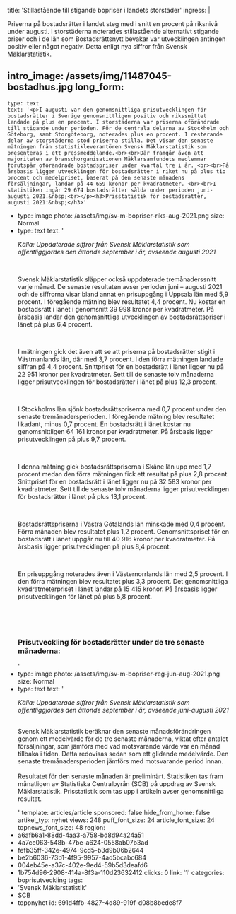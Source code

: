 title: 'Stillastående till stigande bopriser i landets storstäder'
ingress: |
  <p>Priserna på bostadsrätter i landet steg med i snitt en procent på riksnivå under augusti. I storstäderna noterades stillastående alternativt stigande priser och i de län som Bostadsrättsnytt bevakar var utvecklingen antingen positiv eller något negativ. Detta enligt nya siffror från Svensk Mäklarstatistik.
  </p>
  
intro_image: /assets/img/11487045-bostadhus.jpg
long_form:
  -
    type: text
    text: '<p>I augusti var den genomsnittliga prisutvecklingen för bostadsrätter i Sverige genomsnittligen positiv och rikssnittet landade på plus en procent. I storstäderna var priserna oförändrade till stigande under perioden. För de centrala delarna av Stockholm och Göteborg, samt Storgöteborg, noterades plus en procent. I resterande delar av storstäderna stod priserna stilla. Det visar den senaste mätningen från statistikleverantören Svensk Mäklarstatistik som presenteras i ett pressmeddelande.<br><br>Där framgår även att majoriteten av branschorganisationen Mäklarsamfundets medlemmar förutspår oförändrade bostadspriser under kvartal tre i år. <br><br>På årsbasis ligger utvecklingen för bostadsrätter i riket nu på plus tio procent och medelpriset, baserat på den senaste månadens försäljningar, landar på 44 659 kronor per kvadratmeter. <br><br>I statistiken ingår 29 674 bostadsrätter sålda under perioden juni-augusti 2021.&nbsp;<br></p><h3>Prisstatistik för bostadsrätter, augusti 2021:&nbsp;</h3>'
  -
    type: image
    photo: /assets/img/sv-m-bopriser-riks-aug-2021.png
    size: Normal
  -
    type: text
    text: '<p><i>Källa: Uppdaterade siffror från Svensk Mäklarstatistik som offentliggjordes den åttonde september i år, avseende augusti 2021&nbsp;</i></p><p><br></p><p>Svensk Mäklarstatistik släpper också uppdaterade tremånaderssnitt varje månad. De senaste resultaten avser perioden juni – augusti 2021 och de siffrorna visar bland annat en prisuppgång i Uppsala län med 5,9 procent. I föregående mätning blev resultatet 4,4 procent. Nu kostar en bostadsrätt i länet i genomsnitt 39 998 kronor per kvadratmeter. På årsbasis landar den genomsnittliga utvecklingen av bostadsrättspriser i länet på plus 6,4 procent.</p><p>&nbsp;<br></p><p>I mätningen gick det även att se att priserna på bostadsrätter stigit i Västmanlands län, där med 3,7 procent. I den förra mätningen landade siffran på 4,4 procent. Snittpriset för en bostadsrätt i länet ligger nu på 22 951 kronor per kvadratmeter. Sett till de senaste tolv månaderna ligger prisutvecklingen för bostadsrätter i länet på plus 12,3 procent.</p><p>&nbsp;<br></p><p>I Stockholms län sjönk bostadsrättspriserna med 0,7 procent under den senaste tremånadersperioden. I föregående mätning blev resultatet likadant, minus 0,7 procent. En bostadsrätt i länet kostar nu genomsnittligen 64 161 kronor per kvadratmeter. På årsbasis ligger prisutvecklingen på plus 9,7 procent.</p><p>&nbsp;<br></p><p>I denna mätning gick bostadsrättspriserna i Skåne län upp med 1,7 procent medan den förra mätningen fick ett resultat på plus 2,8 procent. Snittpriset för en bostadsrätt i länet ligger nu på 32 583 kronor per kvadratmeter. Sett till de senaste tolv månaderna ligger prisutvecklingen för bostadsrätter i länet på plus 13,1 procent.</p><p>&nbsp;<br></p><p>Bostadsrättspriserna i Västra Götalands län minskade med 0,4 procent. Förra månaden blev resultatet plus 1,2 procent. Genomsnittspriset för en bostadsrätt i länet uppgår nu till 40 916 kronor per kvadratmeter. På årsbasis ligger prisutvecklingen på plus 8,4 procent.</p><p>&nbsp;<br></p><p>En prisuppgång noterades även i Västernorrlands län med 2,5 procent. I den förra mätningen blev resultatet plus 3,3 procent. Det genomsnittliga kvadratmeterpriset i länet landar på 15 415 kronor. På årsbasis ligger prisutvecklingen för länet på plus 5,8 procent.</p><p><br></p><p><br></p><h3>Prisutveckling för bostadsrätter under de tre senaste månaderna:&nbsp;</h3>'
  -
    type: image
    photo: /assets/img/sv-m-bopriser-reg-jun-aug-2021.png
    size: Normal
  -
    type: text
    text: '<p><i>Källa: Uppdaterade siffror från Svensk Mäklarstatistik som offentliggjordes den åttonde september i år, avseende juni-augusti 2021</i></p><p><br>Svensk Mäklarstatistik beräknar den senaste månadsförändringen genom ett medelvärde för de tre senaste månaderna, viktat efter antalet försäljningar, som jämförs med vad motsvarande värde var en månad tillbaka i tiden. Detta redovisas sedan som ett glidande medelvärde. Den senaste tremånadersperioden jämförs med motsvarande period innan.<br><br>Resultatet för den senaste månaden är preliminärt. Statistiken tas fram månatligen av Statistiska Centralbyrån (SCB) på uppdrag av Svensk Mäklarstatistik. Prisstatistik som tas upp i artikeln avser genomsnittliga resultat.</p>'
template: articles/article
sponsored: false
hide_from_home: false
artikel_typ: nyhet
views: 248
puff_font_size: 24
article_font_size: 24
topnews_font_size: 48
region:
  - a6afb6a1-88dd-4aa3-a758-bd8d94a24a51
  - 4a7cc063-548b-47be-a624-0558ab07b3ad
  - fefb35ff-342e-4974-9cd5-b3d9b06b2644
  - be2b6036-73b1-4f95-9957-4ad5bcabc684
  - 004eb45e-a37c-402e-9ed4-59b5d3deafd6
  - 1b754d96-2908-414a-8f3a-110d23632412
clicks: 0
link: '1'
categories: boprisutveckling
tags:
  - 'Svensk Mäklarstatistik'
  - SCB
  - toppnyhet
id: 691d4ffb-4827-4d89-919f-d08b8bede8f7
